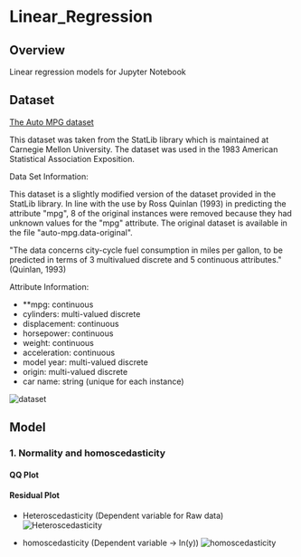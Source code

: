 # Linear_Regression



## Overview

Linear regression models for Jupyter Notebook

## Dataset 

[The Auto MPG dataset](http://archive.ics.uci.edu/ml/machine-learning-databases/auto-mpg/)

This dataset was taken from the StatLib library which is maintained at Carnegie Mellon University. The dataset was used in the 1983 American Statistical Association Exposition.

Data Set Information:

This dataset is a slightly modified version of the dataset provided in the StatLib library. In line with the use by Ross Quinlan (1993) in predicting the attribute "mpg", 8 of the original instances were removed because they had unknown values for the "mpg" attribute. The original dataset is available in the file "auto-mpg.data-original".

"The data concerns city-cycle fuel consumption in miles per gallon, to be predicted in terms of 3 multivalued discrete and 5 continuous attributes." (Quinlan, 1993)

Attribute Information:

- **mpg: continuous
- cylinders: multi-valued discrete
- displacement: continuous
- horsepower: continuous
- weight: continuous
- acceleration: continuous
- model year: multi-valued discrete
- origin: multi-valued discrete
- car name: string (unique for each instance)

![dataset](https://user-images.githubusercontent.com/57882064/124872325-bcbe4880-df8a-11eb-8480-250f5ef7534e.png)


## Model

### 1. Normality and homoscedasticity

#### QQ Plot

#### Residual Plot

- Heteroscedasticity (Dependent variable for Raw data)
![Heteroscedasticity](https://user-images.githubusercontent.com/57882064/124874825-ceedb600-df8d-11eb-8e78-a2859b4960a8.png)

- homoscedasticity (Dependent variable -> ln(y))
![homoscedasticity](https://user-images.githubusercontent.com/57882064/124874779-c1383080-df8d-11eb-9a8e-f7577f1dd862.png)
